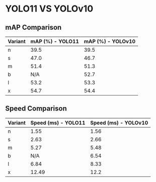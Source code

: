 ---
---

# YOLO11 VS YOLOv10

## mAP Comparison

| Variant | mAP (%) - YOLO11 | mAP (%) - YOLOv10 |
| ------- | ---------------- | ----------------- |
| n       | 39.5             | 39.5              |
| s       | 47.0             | 46.7              |
| m       | 51.4             | 51.3              |
| b       | N/A              | 52.7              |
| l       | 53.2             | 53.3              |
| x       | 54.7             | 54.4              |

## Speed Comparison

| Variant | Speed (ms) - YOLO11 | Speed (ms) - YOLOv10 |
| ------- | ------------------- | -------------------- |
| n       | 1.55                | 1.56                 |
| s       | 2.63                | 2.66                 |
| m       | 5.27                | 5.48                 |
| b       | N/A                 | 6.54                 |
| l       | 6.84                | 8.33                 |
| x       | 12.49               | 12.2                 |
